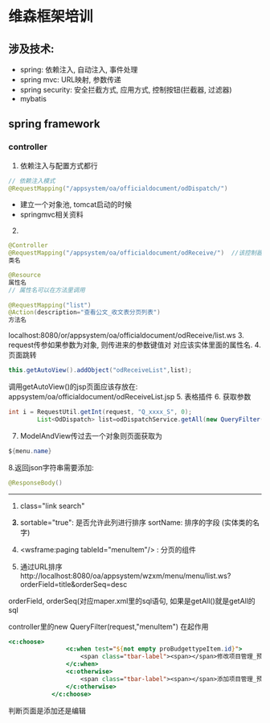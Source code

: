 # 维森框架培训
## 涉及技术:
+ spring: 依赖注入, 自动注入, 事件处理
+ spring mvc:  URL映射, 参数传递
+ spring security:  安全拦截方式, 应用方式, 控制按钮(拦截器, 过滤器)
+ mybatis

## spring framework



### controller
1. 依赖注入与配置方式都行
```java
// 依赖注入模式
@RequestMapping("/appsystem/oa/officialdocument/odDispatch/")
```
  + 建立一个对象池, tomcat启动的时候
  + springmvc相关资料
2.  
```java
@Controller
@RequestMapping("/appsystem/oa/officialdocument/odReceive/")  //该控制器的访问路径
类名

@Resource
属性名
// 属性名可以在方法里调用
    
@RequestMapping("list")
@Action(description="查看公文_收文表分页列表")
方法名
```
localhost:8080/or/appsystem/oa/officialdocument/odReceive/list.ws
3. request传参如果参数为对象, 则传进来的参数键值对 对应该实体里面的属性名.
4. 页面跳转
```java
this.getAutoView().addObject("odReceiveList",list);
``` 
调用getAutoView()的jsp页面应该存放在: 
appsystem/oa/officialdocument/odReceiveList.jsp
5. 表格插件
6. 获取参数
```java
int i = RequestUtil.getInt(request, "Q_xxxx_S", 0);
		List<OdDispatch> list=odDispatchService.getAll(new QueryFilter(request,"odDispatchItem")); // Q_xxx_SL
```

7. ModelAndView传过去一个对象则页面获取为
```java
${menu.name}
```

8.返回json字符串需要添加:
```java
@ResponseBody()
```

-----------------------------------------------
1.  class="link search" 
2.  <form id="searchForm" 
 
3. sortable="true": 是否允许此列进行排序
    sortName: 排序的字段 (实体类的名字)
 
 
4. <wsframe:paging tableId="menuItem"/> : 分页的组件
 
 
5.   通过URL排序
 http://localhost:8080/oa/appsystem/wzxm/menu/menu/list.ws?orderField=title&orderSeq=desc
 
 orderField, orderSeq(对应maper.xml里的sql语句, 如果是getAll()就是getAll的sql
 
 controller里的new QueryFilter(request,"menuItem") 在起作用
 
 
```jsp
<c:choose>
			    <c:when test="${not empty proBudgettypeItem.id}">
			        <span class="tbar-label"><span></span>修改项目管理_预算类别管理</span>
			    </c:when>
			    <c:otherwise>
			        <span class="tbar-label"><span></span>添加项目管理_预算类别管理</span>
			    </c:otherwise>	
		    </c:choose>
```

判断页面是添加还是编辑
 